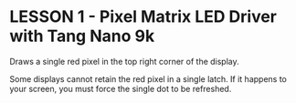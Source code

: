 # LESSON 1 - Pixel Matrix LED Driver with Tang Nano 9k

Draws a single red pixel in the top right corner of the display.

Some displays cannot retain the red pixel in a single latch. If it happens to your screen, you must force the single dot to be refreshed.